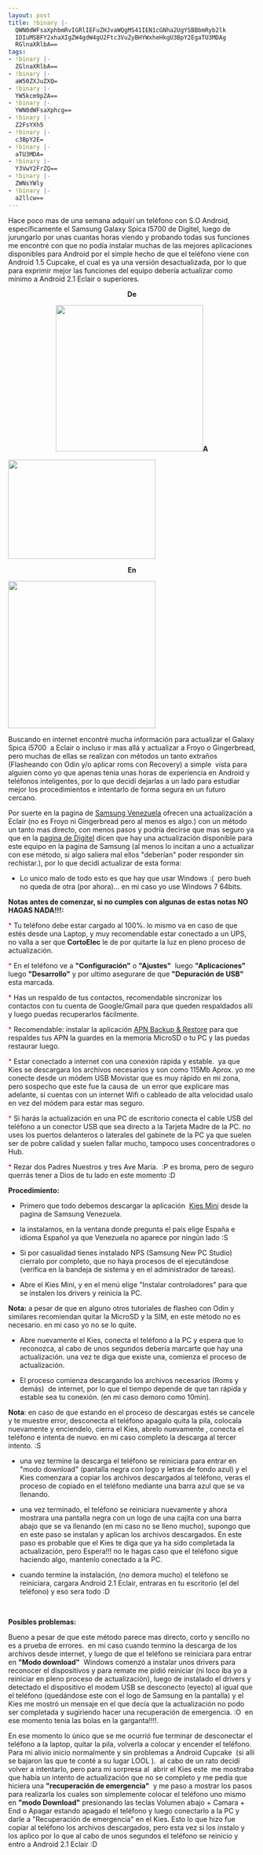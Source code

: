```yaml
---
layout: post
title: !binary |-
  QWN0dWFsaXphbmRvIGRlIEFuZHJvaWQgMS41IEN1cGNha2UgYSBBbmRyb2lk
  IDIuMSBFY2xhaXIgZW4gdW4gU2Ftc3VuZyBHYWxheHkgU3BpY2EgaTU3MDAg
  RGlnaXRlbA==
tags:
- !binary |-
  ZGlnaXRlbA==
- !binary |-
  aW50ZXJuZXQ=
- !binary |-
  YW5kcm9pZA==
- !binary |-
  YWN0dWFsaXphcg==
- !binary |-
  Z2FsYXh5
- !binary |-
  c3BpY2E=
- !binary |-
  aTU3MDA=
- !binary |-
  Y3VwY2FrZQ==
- !binary |-
  ZWNsYWly
- !binary |-
  a2llcw==
---
```

Hace poco mas de una semana adquirí un teléfono con S.O Android, específicamente el Samsung Galaxy Spica I5700 de Digitel, luego de jurungarlo por unas cuantas horas viendo y probando todas sus funciones me encontré con que no podía instalar muchas de las mejores aplicaciones disponibles para Android por el simple hecho de que el teléfono viene con Android 1.5 Cupcake, el cual es ya una versión desactualizada, por lo que para exprimir mejor las funciones del equipo debería actualizar como mínimo a Android 2.1 Eclair o superiores.
<p style="text-align: center;"><strong>De</strong></p>
<p style="text-align: center;"><a href="http://blog.jam.net.ve/imagenes/uploads/2011/09/cupcake.jpg"><img class="aligncenter size-medium wp-image-836" title="cupcake" src="http://blog.jam.net.ve/imagenes/uploads/2011/09/cupcake-300x298.jpg" alt="" width="300" height="298" /></a><strong>A</strong></p>
<a href="http://blog.jam.net.ve/imagenes/uploads/2011/09/android_eclair01.jpg"><img class="aligncenter size-medium wp-image-837" title="android_eclair01" src="http://blog.jam.net.ve/imagenes/uploads/2011/09/android_eclair01-300x202.jpg" alt="" width="300" height="202" /></a>
<p style="text-align: center;"><strong>En</strong></p>
<a href="http://blog.jam.net.ve/imagenes/uploads/2011/09/i5700-spica-21-3.jpg"><img class="aligncenter size-medium wp-image-838" title="i5700-spica-21-3" src="http://blog.jam.net.ve/imagenes/uploads/2011/09/i5700-spica-21-3-300x300.jpg" alt="" width="300" height="300" /></a>

Buscando en internet encontré mucha información para actualizar el Galaxy Spica i5700  a Eclair o incluso ir mas allá y actualizar a Froyo o Gingerbread, pero muchas de ellas se realizan con métodos un tanto extraños (Flasheando con Odin y/o aplicar roms con Recovery) a simple  vista para alguien como yo que apenas tenia unas horas de experiencia en Android y teléfonos inteligentes, por lo que decidí dejarlas a un lado para estudiar mejor los procedimientos e intentarlo de forma segura en un futuro cercano.

Por suerte en la pagina de <a href="http://www.samsung.com/ve/support/detail/supportPrdDetail.do?menu=SP01&amp;prd_ia_cd=1903&amp;prd_mdl_cd=GT-I5700HKLVMT&amp;prd_mdl_name=GT-I5700L&amp;srchword=Samsung+I5700">Samsung Venezuela</a> ofrecen una actualización a Eclair (no es Froyo ni Gingerbread pero al menos es algo.) con un método un tanto mas directo, con menos pasos y podría decirse que mas seguro ya que en la <a href="http://www.digitel.com.ve//Secciones/Persona_Detalle.aspx?level=18&amp;Seccion=92&amp;Menu=A5&amp;Control=pla_equ_03.ascx&amp;Equ_id=623">pagina de Digitel</a> dicen que hay una actualización disponible para este equipo en la pagina de Samsung (al menos lo incitan a uno a actualizar con ese método, si algo saliera mal ellos "deberían" poder responder sin rechistar.), por lo que decidí actualizar de esta forma:

* Lo unico malo de todo esto es que hay que usar Windows :(  pero bueh no queda de otra (por ahora)... en mi caso yo use Windows 7 64bits.

<strong>Notas antes de comenzar, si no cumples con algunas de estas notas NO HAGAS NADA!!!:</strong>

<span style="color: #ff0000;">*</span> Tu teléfono debe estar cargado al 100%. lo mismo va en caso de que estés desde una Laptop, y muy recomendable estar conectado a un UPS, no valla a ser que <strong>CortoElec</strong> le de por quitarte la luz en pleno proceso de actualización.

<span style="color: #ff0000;">*</span> En el teléfono ve a <strong>"Configuración"</strong> o <strong>"Ajustes"</strong>  luego <strong>"Aplicaciones"</strong>  luego <strong>"Desarrollo"</strong> y por ultimo asegurare de que <strong>"Depuración de USB"</strong> esta marcada.

<span style="color: #ff0000;">*</span> Has un respaldo de tus contactos, recomendable sincronizar los contactos con tu cuenta de Google/Gmail para que queden respaldados allí y luego puedas recuperarlos fácilmente.

<span style="color: #ff0000;">*</span> Recomendable: instalar la aplicación <a href="https://market.android.com/details?id=com.riteshsahu.APNBackupRestore&amp;feature=search_result">APN Backup &amp; Restore</a> para que respaldes tus APN la guardes en la memoria MicroSD o tu PC y las puedas restaurar luego.

<span style="color: #ff0000;">*</span> Estar conectado a internet con una conexión rápida y estable.  ya que Kies se descargara los archivos necesarios y son como 115Mb Aprox. yo me conecte desde un módem USB Movistar que es muy rápido en mi zona, pero sospecho que este fue la causa de  un error que explicare mas adelante, si cuentas con un internet Wifi o cableado de alta velocidad usalo en vez del módem para estar mas seguro.

<span style="color: #ff0000;">*</span> Si harás la actualización en una PC de escritorio conecta el cable USB del teléfono a un conector USB que sea directo a la Tarjeta Madre de la PC. no uses los puertos delanteros o laterales del gabinete de la PC ya que suelen ser de pobre calidad y suelen fallar mucho, tampoco uses concentradores o Hub.

<span style="color: #ff0000;">*</span> Rezar dos Padres Nuestros y tres Ave Maria.  :P es broma, pero de seguro querrás tener a Dios de tu lado en este momento :D

<strong>Procedimiento:</strong>

- Primero que todo debemos descargar la aplicación  <a href="http://org.downloadcenter.samsung.com/downloadfile/ContentsFile.aspx?CDSite=UNI_VE&amp;CttFileID=4050765&amp;CDCttType=SW&amp;ModelType=N&amp;ModelName=GT-I5700L&amp;VPath=SW/201107/20110727165853433/Kiesmini_1.0.0.11074_2.exe">Kies Mini</a> desde la pagina de Samsung Venezuela.

- la instalamos, en la ventana donde pregunta el país elige España e idioma Español ya que Venezuela no aparece por ningún lado :S

- Si por casualidad tienes instalado NPS (Samsung New PC Studio) cierralo por completo, que no haya procesos de el ejecutándose (verifica en la bandeja de sistema y en el administrador de tareas).

- Abre el Kies Mini, y en el menú elige "Instalar controladores" para que se instalen los drivers y reinicia la PC.

<strong>Nota:</strong> a pesar de que en alguno otros tutoriales de flasheo con Odin y similares recomiendan quitar la MicroSD y la SIM, en este método no es necesario. en mi caso yo no se lo quite.

- Abre nuevamente el Kies, conecta el teléfono a la PC y espera que lo reconozca, al cabo de unos segundos debería marcarte que hay una actualización. una vez te diga que existe una, comienza el proceso de actualización.

* El proceso comienza descargando los archivos necesarios (Roms y demás)  de internet, por lo que el tiempo depende de que tan rápida y estable sea tu conexión. (en mi caso demoro como 10min).

<strong>Nota</strong>: en caso de que estando en el proceso de descargas estés se cancele y te muestre error, desconecta el teléfono apagalo quita la pila, colocala nuevamente y enciendelo, cierra el Kies, abrelo nuevamente , conecta el teléfono e intenta de nuevo. en mi caso completo la descarga al tercer intento. :S

* una vez termine la descarga el teléfono se reiniciara para entrar en "modo download" (pantalla negra con logo y letras de fondo azul) y el Kies comenzara a copiar los archivos descargados al teléfono, veras el proceso de copiado en el teléfono mediante una barra azul que se va llenando.

* una vez terminado, el teléfono se reiniciara nuevamente y ahora mostrara una pantalla negra con un logo de una cajita con una barra abajo que se va llenando (en mi caso no se lleno mucho), supongo que en este paso se instalan y aplican los archivos descargados. En este paso es probable que el Kies te diga que ya ha sido completada la actualización, pero Espera!!! no le hagas caso que el teléfono sigue haciendo algo, mantenlo conectado a la PC.

* cuando termine la instalación, (no demora mucho) el teléfono se reiniciara, cargara Android 2.1 Eclair, entraras en tu escritorio (el del teléfono) y eso sera todo :D

&nbsp;

<strong>Posibles problemas:</strong>

Bueno a pesar de que este método parece mas directo, corto y sencillo no es a prueba de errores.  en mi caso cuando termino la descarga de los archivos desde internet, y luego de que el teléfono se reiniciara para entrar en <strong>"Modo download"</strong>  Windows comenzó a instalar unos drivers para reconocer el dispositivos y para remate me pidió reiniciar (ni loco iba yo a reiniciar en pleno proceso de actualización), luego de instalado el drivers y detectado el dispositivo el modem USB se desconecto (eyecto) al igual que el teléfono (quedándose este con el logo de Samsung en la pantalla) y el Kies me mostró un mensaje en el que decía que la actualización no podo ser completada y sugiriendo hacer una recuperación de emergencia. :O  en ese momento tenia las bolas en la garganta!!!!.

En ese momento lo único que se me ocurrió fue terminar de desconectar el teléfono a la laptop, quitar la pila, volverla a colocar y encender el teléfono. Para mi alivio inicio normalmente y sin problemas a Android Cupcake  (si allí se bajaron las que te conté a su lugar LOOL ).  al cabo de un rato decidí volver a intentarlo, pero para mi sorpresa al  abrir el Kies este  me mostraba que había un intento de actualización que no se completo y me pedía que hiciera una <strong>"recuperación de emergencia"</strong>  y me paso a mostrar los pasos para realizarla los cuales son simplemente colocar el teléfono uno mismo en <strong>"modo Download"</strong> presionando las teclas Volumen abajo + Camara + End o Apagar estando apagado el teléfono y luego conectarlo a la PC y darle a "Recuperación de emergencia" en el Kies. Esto lo que hizo fue copiar al teléfono los archivos descargados, pero esta vez si los instalo y los aplico por lo que al cabo de unos segundos el teléfono se reinicio y entro a Android 2.1 Eclair :D

&nbsp;
